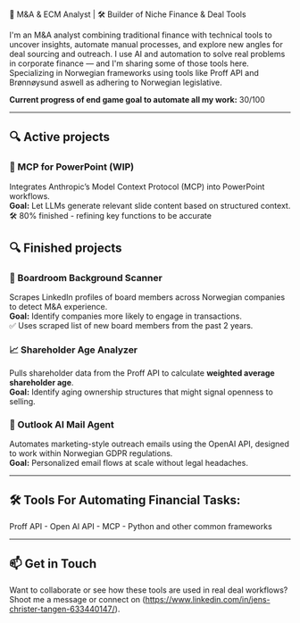 💼 M&A & ECM Analyst | 🛠️ Builder of Niche Finance & Deal Tools   

I'm an M&A analyst combining traditional finance with technical tools to uncover insights, automate manual processes, and explore new angles for deal sourcing and outreach. I use AI and automation to solve real problems in corporate finance — and I'm sharing some of those tools here. Specializing in Norwegian frameworks using tools like Proff API and Brønnøysund aswell as adhering to Norwegian legislative. 

**Current progress of end game goal to automate all my work:**
30/100

---

## 🔍 Active projects

### 🧾 MCP for PowerPoint (WIP)
Integrates Anthropic’s Model Context Protocol (MCP) into PowerPoint workflows.  
**Goal:** Let LLMs generate relevant slide content based on structured context.  
🛠️ 80% finished - refining key functions to be accurate

## 🔍 Finished projects

### 🧠 Boardroom Background Scanner
Scrapes LinkedIn profiles of board members across Norwegian companies to detect M&A experience.  
**Goal:** Identify companies more likely to engage in transactions.  
✅ Uses scraped list of new board members from the past 2 years.

### 📈 Shareholder Age Analyzer
Pulls shareholder data from the Proff API to calculate **weighted average shareholder age**.  
**Goal:** Identify aging ownership structures that might signal openness to selling.

### 📨 Outlook AI Mail Agent
Automates marketing-style outreach emails using the OpenAI API, designed to work within Norwegian GDPR regulations.  
**Goal:** Personalized email flows at scale without legal headaches.

---

## 🛠️ Tools For Automating Financial Tasks:

Proff API - Open AI API - MCP - Python and other common frameworks

---

## 📫 Get in Touch

Want to collaborate or see how these tools are used in real deal workflows?  
Shoot me a message or connect on (https://www.linkedin.com/in/jens-christer-tangen-633440147/).


